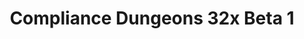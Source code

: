 ---
layout: post
title: Compliance Dungeons 32x Beta 1
permalink: /compliance32xDungeons/B1
comments: true
comments-id: Dungeons-Beta-1
header-img: https://database.faithfulpack.net/images/website/posts/32xDungeons/B1.jpg

long_text: After long development, we are proud to present the first public beta of Compliance Dungeons! Experience your favourite dungeon-crawler game, now with double-resolution textures. In this initial update, we're bringing you block textures for most levels including DLC, as well as miscellaneous level-nonspecific props. <br><br> With this release, the transformation of most Faithful-related projects into Compliance is complete. Here is the changelog comparing this version with Faithful Dungeons Beta 3

main_changelog: changelogs/dungeons

download:
  - Beta 1:
    - https://github.com/Faithful-Resource-Pack/Faithful-Dungeons-32x/releases/download/B1/1-ComplianceDungeons_beta1.pak
  - How to install:
    - https://dokucraft.co.uk/stash/?help=modding-dungeons

---